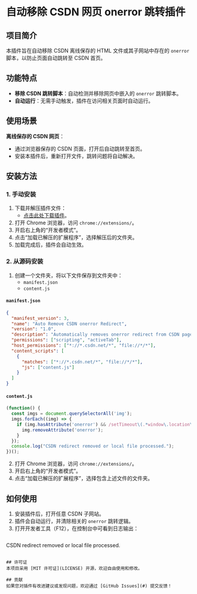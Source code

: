 # 自动移除 CSDN 网页 onerror 跳转插件

## 项目简介
本插件旨在自动移除 CSDN 离线保存的 HTML 文件或其子网站中存在的 `onerror` 脚本，以防止页面自动跳转至 CSDN 首页。

## 功能特点
- **移除 CSDN 跳转脚本**：自动检测并移除网页中嵌入的 `onerror` 跳转脚本。
- **自动运行**：无需手动触发，插件在访问相关页面时自动运行。

## 使用场景
**离线保存的 CSDN 网页**：
   - 通过浏览器保存的 CSDN 页面，打开后自动跳转至首页。
   - 安装本插件后，重新打开文件，跳转问题将自动解决。

## 安装方法

### 1. 手动安装
1. 下载并解压插件文件：
   - [点击此处下载插件](https://github.com/CorvinYu/Remove-CSDN-Onerror-Plugin/releases/download/v1.0/Remove.Onerror.Plugin.zip)。
2. 打开 Chrome 浏览器，访问 `chrome://extensions/`。
3. 开启右上角的“开发者模式”。
4. 点击“加载已解压的扩展程序”，选择解压后的文件夹。
5. 加载完成后，插件会自动生效。

### 2. 从源码安装
1. 创建一个文件夹，将以下文件保存到文件夹中：
   - `manifest.json`
   - `content.js`

#### `manifest.json`
```json
{
  "manifest_version": 3,
  "name": "Auto Remove CSDN onerror Redirect",
  "version": "1.0",
  "description": "Automatically removes onerror redirect from CSDN pages and local HTML files.",
  "permissions": ["scripting", "activeTab"],
  "host_permissions": ["*://*.csdn.net/*", "file://*/*"],
  "content_scripts": [
    {
      "matches": ["*://*.csdn.net/*", "file://*/*"],
      "js": ["content.js"]
    }
  ]
}
```

#### `content.js`
```javascript
(function() {
  const imgs = document.querySelectorAll('img');
  imgs.forEach((img) => {
    if (img.hasAttribute('onerror') && /setTimeout\(.*window\.location\.href/.test(img.getAttribute('onerror'))) {
      img.removeAttribute('onerror');
    }
  });
  console.log("CSDN redirect removed or local file processed.");
})();
```

2. 打开 Chrome 浏览器，访问 `chrome://extensions/`。
3. 开启右上角的“开发者模式”。
4. 点击“加载已解压的扩展程序”，选择包含上述文件的文件夹。

## 如何使用
1. 安装插件后，打开任意 CSDN 子网站。
2. 插件会自动运行，并清除相关的 `onerror` 跳转逻辑。
3. 打开开发者工具（F12），在控制台中可看到日志输出：
   ```
CSDN redirect removed or local file processed.
```

## 许可证
本项目采用 [MIT 许可证](LICENSE) 开源，欢迎自由使用和修改。

## 贡献
如果您对插件有改进建议或发现问题，欢迎通过 [GitHub Issues](#) 提交反馈！

